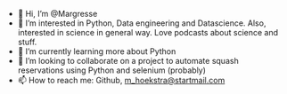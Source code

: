 - 👋 Hi, I’m @Margresse
- 👀 I’m interested in  Python, Data engineering and Datascience. Also, interested in science in general way. Love podcasts about science and stuff.
- 🌱 I’m currently learning more about Python 
- 💞️ I’m looking to collaborate on a project to automate squash reservations using Python and selenium (probably)
- 📫 How to reach me: Github, m_hoekstra@startmail.com

<!---
Margresse/Margresse is a ✨ special ✨ repository because its `README.md` (this file) appears on your GitHub profile.
You can click the Preview link to take a look at your changes.
--->
